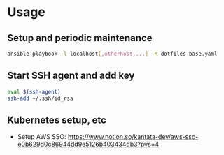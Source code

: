 # Usage

## Setup and periodic maintenance
```sh
ansible-playbook -l localhost[,otherhost,...] -K dotfiles-base.yaml
```

## Start SSH agent and add key
```sh
eval $(ssh-agent)
ssh-add ~/.ssh/id_rsa
```

## Kubernetes setup, etc

- Setup AWS SSO:
  https://www.notion.so/kantata-dev/aws-sso-e0b629d0c86944dd9e5126b403434db3?pvs=4

